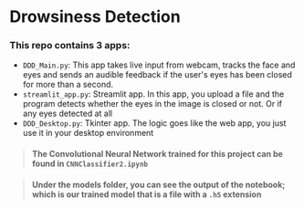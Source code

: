 # Drowsiness Detection

### This repo contains 3 apps:
- `DDD_Main.py`: This app takes live input from webcam, tracks the face and eyes and sends an audible feedback if the user's eyes has been closed for more than a second. 
- `streamlit_app.py`: Streamlit app. In this app, you upload a file and the program detects whether the eyes in the image is closed or not. Or if any eyes detected at all
 - `DDD_Desktop.py`: Tkinter app. The logic goes like the web app, you just use it in your desktop environment

> ####  The Convolutional Neural Network trained for this project can be found in `CNNClassifier2.ipynb` 

> #### Under the models folder, you can see the output of the notebook; which is our trained model that is a file with a `.h5` extension
